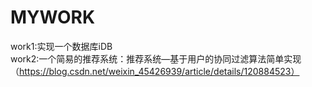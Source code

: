 # MYWORK

work1:实现一个数据库iDB  
work2:一个简易的推荐系统：推荐系统—基于用户的协同过滤算法简单实现（https://blog.csdn.net/weixin_45426939/article/details/120884523）
